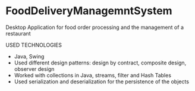 # FoodDeliveryManagemntSystem
Desktop Application for food order processing and the management of a restaurant

USED TECHNOLOGIES
- Java, Swing
- Used different design patterns: design by contract, composite design, observer design
- Worked with collections in Java, streams, filter and Hash Tables
- Used serialization and deserialization for the persistence of the objects
